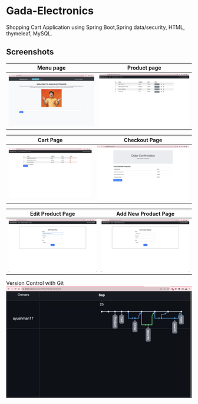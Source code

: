 # Gada-Electronics
Shopping Cart Application using Spring Boot,Spring data/security, HTML, thymeleaf, MySQL.

## Screenshots

Menu page  |  Product page
:------------------------:|:-------------------------:
![Home page](/screenshots/Screenshot2.png)  |  ![Product page](/screenshots/Screenshot5.png)

Cart Page |  Checkout Page
:------------------------:|:-------------------------:
![Cart Page](/screenshots/Screenshot3.png)  |  ![Checkout Page](/screenshots/Screenshot4.png)

Edit Product Page | Add New Product Page
:------------------------:|:-------------------------:
![Edit Product Page](/screenshots/Screenshot1.png)  |  ![Add New Product Page](/screenshots/Screenshot6.png)

Version Control with Git
![Git](/screenshots/Screensho7.png)


